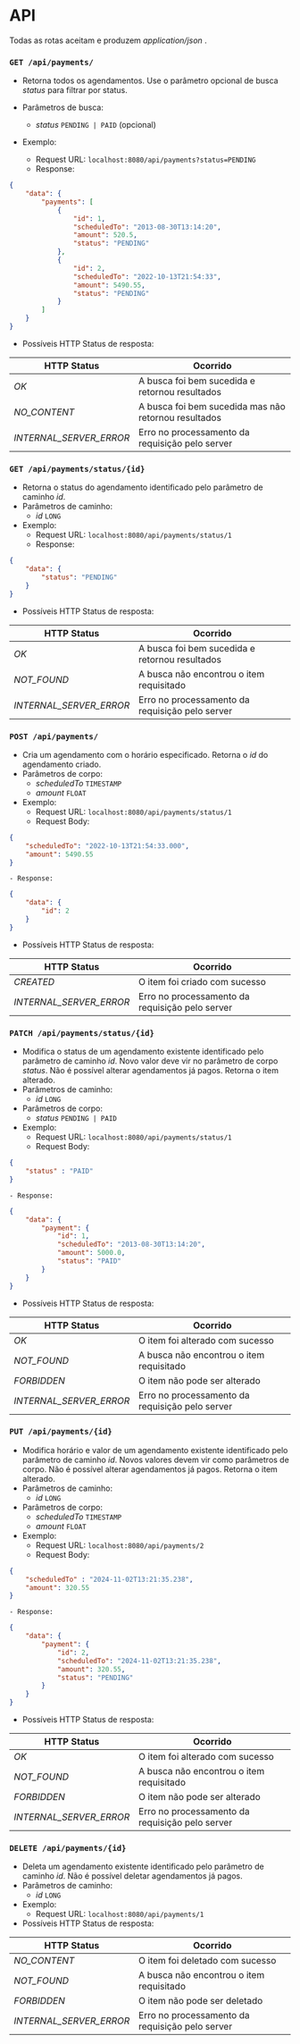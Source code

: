# API

Todas as rotas aceitam e produzem _application/json_ .

### `GET /api/payments/`
* Retorna todos os agendamentos. Use o parâmetro opcional de busca _status_ para filtrar por status. 
* Parâmetros de busca:
    - _status_ `PENDING | PAID` (opcional)
 
* Exemplo:
    - Request URL: `localhost:8080/api/payments?status=PENDING`
    - Response:
```JSON
{
    "data": {
        "payments": [
            {
                "id": 1,
                "scheduledTo": "2013-08-30T13:14:20",
                "amount": 520.5,
                "status": "PENDING"
            },
            {
                "id": 2,
                "scheduledTo": "2022-10-13T21:54:33",
                "amount": 5490.55,
                "status": "PENDING"
            }
        ]
    }
}
```

* Possíveis HTTP Status de resposta:

| HTTP Status | Ocorrido |
| ------ | ------ |
| _OK_ | A busca foi bem sucedida e retornou resultados |
| _NO_CONTENT_ | A busca foi bem sucedida mas não retornou resultados |
| _INTERNAL_SERVER_ERROR_ | Erro no processamento da requisição pelo server |

### `GET /api/payments/status/{id}`
* Retorna o status do agendamento identificado pelo parâmetro de caminho _id_.
* Parâmetros de caminho:
    - _id_ `LONG`
* Exemplo:
    - Request URL: `localhost:8080/api/payments/status/1`
    - Response:
```JSON
{
    "data": {
        "status": "PENDING"
    }
}
```
* Possíveis HTTP Status de resposta:

| HTTP Status | Ocorrido |
| ------ | ------ |
| _OK_ | A busca foi bem sucedida e retornou resultados |
| _NOT_FOUND_ | A busca não encontrou o item requisitado |
| _INTERNAL_SERVER_ERROR_ | Erro no processamento da requisição pelo server |

### `POST /api/payments/`
* Cria um agendamento com o horário especificado. Retorna o _id_ do agendamento criado.
* Parâmetros de corpo:
    - _scheduledTo_ `TIMESTAMP`
    - _amount_ `FLOAT`
* Exemplo:
    - Request URL: `localhost:8080/api/payments/status/1`
    - Request Body:
```JSON
{
    "scheduledTo": "2022-10-13T21:54:33.000", 
    "amount": 5490.55
}
```
    - Response:
```JSON
{
    "data": {
        "id": 2
    }
}
```
* Possíveis HTTP Status de resposta:

| HTTP Status | Ocorrido |
| ------ | ------ |
| _CREATED_ | O item foi criado com sucesso |
| _INTERNAL_SERVER_ERROR_ | Erro no processamento da requisição pelo server |

### `PATCH /api/payments/status/{id}`
* Modifica o status de um agendamento existente identificado pelo parâmetro de caminho _id_. Novo valor deve vir no parâmetro de corpo _status_. Não é possível alterar agendamentos já pagos. Retorna o item alterado.
* Parâmetros de caminho:
    - _id_ `LONG`
* Parâmetros de corpo:
    - _status_ `PENDING | PAID`
* Exemplo:
    - Request URL: `localhost:8080/api/payments/status/1`
    - Request Body:
```JSON
{
    "status" : "PAID"
}
```
    - Response:
```JSON
{
    "data": {
        "payment": {
            "id": 1,
            "scheduledTo": "2013-08-30T13:14:20",
            "amount": 5000.0,
            "status": "PAID"
        }
    }
}
```
* Possíveis HTTP Status de resposta:

| HTTP Status | Ocorrido |
| ------ | ------ |
| _OK_ | O item foi alterado com sucesso |
| _NOT_FOUND_ | A busca não encontrou o item requisitado |
| _FORBIDDEN_ | O item não pode ser alterado |
| _INTERNAL_SERVER_ERROR_ | Erro no processamento da requisição pelo server |

### `PUT /api/payments/{id}`
* Modifica horário e valor de um agendamento existente identificado pelo parâmetro de caminho _id_. Novos valores devem vir como parâmetros de corpo. Não é possível alterar agendamentos já pagos. Retorna o item alterado.
* Parâmetros de caminho:
    - _id_ `LONG`
* Parâmetros de corpo:
    - _scheduledTo_ `TIMESTAMP`
    - _amount_ `FLOAT`
* Exemplo:
    - Request URL: `localhost:8080/api/payments/2`
    - Request Body:
```JSON
{
    "scheduledTo" : "2024-11-02T13:21:35.238",
    "amount": 320.55
}
```
    - Response:
```JSON
{
    "data": {
        "payment": {
            "id": 2,
            "scheduledTo": "2024-11-02T13:21:35.238",
            "amount": 320.55,
            "status": "PENDING"
        }
    }
}
```
* Possíveis HTTP Status de resposta:

| HTTP Status | Ocorrido |
| ------ | ------ |
| _OK_ | O item foi alterado com sucesso |
| _NOT_FOUND_ | A busca não encontrou o item requisitado |
| _FORBIDDEN_ | O item não pode ser alterado |
| _INTERNAL_SERVER_ERROR_ | Erro no processamento da requisição pelo server |

### `DELETE /api/payments/{id}`
* Deleta um agendamento existente identificado pelo parâmetro de caminho _id_. Não é possível deletar agendamentos já pagos.
* Parâmetros de caminho:
    - _id_ `LONG`
* Exemplo:
    - Request URL: `localhost:8080/api/payments/1`
* Possíveis HTTP Status de resposta:

| HTTP Status | Ocorrido |
| ------ | ------ |
| _NO_CONTENT_ | O item foi deletado com sucesso |
| _NOT_FOUND_ | A busca não encontrou o item requisitado |
| _FORBIDDEN_ | O item não pode ser deletado |
| _INTERNAL_SERVER_ERROR_ | Erro no processamento da requisição pelo server |


